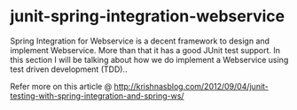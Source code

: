junit-spring-integration-webservice
===================================

Spring Integration for Webservice is a decent framework to design and implement Webservice. More than that it has a good JUnit test support. In this section I will be talking about how we do implement a Webservice using test driven development (TDD)..

Refer more on this article @ http://krishnasblog.com/2012/09/04/junit-testing-with-spring-integration-and-spring-ws/
